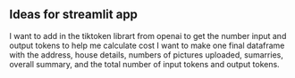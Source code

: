 ## Ideas for streamlit app

I want to add in the tiktoken librart from openai to get the number input and output tokens to help me calculate cost
I want to make one final dataframe with the address, house details, numbers of pictures uploaded, sumarries, overall summary, and the total number of input tokens and output tokens.